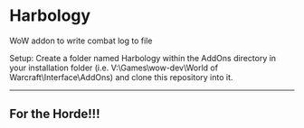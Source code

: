 Harbology
=========

WoW addon to write combat log to file


Setup:
Create a folder named Harbology within the AddOns directory in your installation folder
(i.e. V:\Games\wow-dev\World of Warcraft\Interface\AddOns) and clone this repository into it.

<hr>
<h2>For the Horde!!!</h2>
